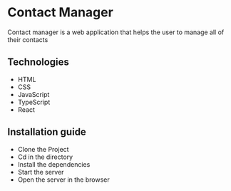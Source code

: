 # Contact Manager

Contact manager is a web application that helps the user to manage all of their contacts

## Technologies

- HTML
- CSS
- JavaScript
- TypeScript
- React

## Installation guide

- Clone the Project
- Cd in the directory
- Install the dependencies
- Start the server
- Open the server in the browser
